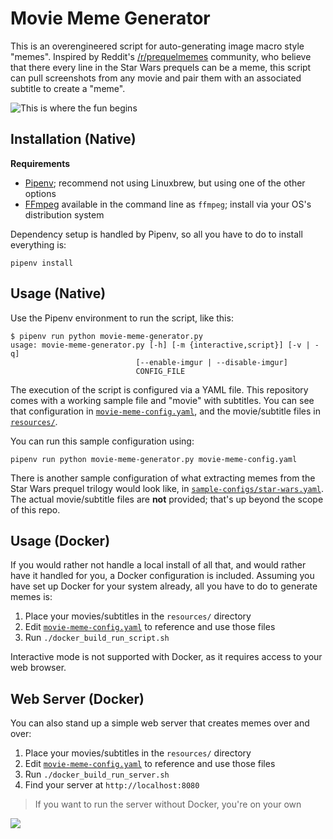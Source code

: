 Movie Meme Generator
==========

This is an overengineered script for auto-generating image macro style "memes".
Inspired by Reddit's [/r/prequelmemes](https://reddit.com/r/prequelmemes) 
community, who believe that there every line in the Star Wars prequels can be a
meme, this script can pull screenshots from any movie and pair them with an 
associated subtitle to create a "meme".

![This is where the fun begins](README-images/wherethefunbegins.jpg)

Installation (Native)
-----

**Requirements** 

- [Pipenv](https://pipenv.readthedocs.io/en/latest/install/#installing-pipenv);  recommend not using Linuxbrew, but using one of the other options
- [FFmpeg](https://www.ffmpeg.org/) available in the command line as `ffmpeg`;
  install via your OS's distribution system

Dependency setup is handled by Pipenv, so all you have to do to install 
everything is:

    pipenv install

Usage (Native)
-----

Use the Pipenv environment to run the script, like this:

    $ pipenv run python movie-meme-generator.py 
    usage: movie-meme-generator.py [-h] [-m {interactive,script}] [-v | -q]
                                [--enable-imgur | --disable-imgur]
                                CONFIG_FILE

The execution of the script is configured via a YAML file. This repository
comes with a working sample file and "movie" with subtitles. You can see that
configuration in [`movie-meme-config.yaml`](./movie-meme-config.yaml), and the
movie/subtitle files in [`resources/`](./resources/).

You can run this sample configuration using:

    pipenv run python movie-meme-generator.py movie-meme-config.yaml

There is another sample configuration of what extracting memes from the Star
Wars prequel trilogy would look like, in 
[`sample-configs/star-wars.yaml`](./sample-configs/star-wars.yaml). The
actual movie/subtitle files are **not** provided; that's up beyond the scope
of this repo.

Usage (Docker)
-----

If you would rather not handle a local install of all that, and would rather
have it handled for you, a Docker configuration is included. Assuming you 
have set up Docker for your system already, all you have to do to 
generate memes is:

1. Place your movies/subtitles in the `resources/` directory
2. Edit [`movie-meme-config.yaml`](./movie-meme-config.yaml) to reference and
   use those files 
3. Run `./docker_build_run_script.sh`

Interactive mode is not supported with Docker, as it requires access to
your web browser.

Web Server (Docker)
-----

You can also stand up a simple web server that creates memes over and over:

1. Place your movies/subtitles in the `resources/` directory
2. Edit [`movie-meme-config.yaml`](./movie-meme-config.yaml) to reference and
   use those files 
3. Run `./docker_build_run_server.sh`
4. Find your server at `http://localhost:8080`

> If you want to run the server without Docker, you're on your own

![](README-images/beep.jpg)
